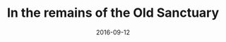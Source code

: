 ---
title: "In the remains of the Old Sanctuary"
date: 2016-09-12
picture: /assets/content/camera-roll/2016/09/2016-09-12-in-the-remains-of-the-old-sanctuary/20160912_003500813_iOS.jpg
related:
  - Seattle_-_Old_Temple_De_Hirsch.jpg
  - Temple De Hirsch Sinai (en.wikipedia.org)
thumbnail: /assets/content/camera-roll/2016/09/2016-09-12-in-the-remains-of-the-old-sanctuary/20160912_003500813_iOS-thumbnail.jpg
type: picture
tags:
  - Capitol Hill
  - photograph
  - looking down
  - leaf
  - rusted
  - Temple De Hirsch Sinai
  - Seattle
  - favorite photo
---
